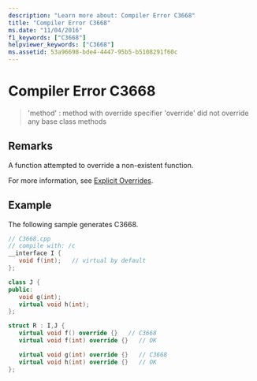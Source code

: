 ```yaml
---
description: "Learn more about: Compiler Error C3668"
title: "Compiler Error C3668"
ms.date: "11/04/2016"
f1_keywords: ["C3668"]
helpviewer_keywords: ["C3668"]
ms.assetid: 53a96698-bde4-4447-95b5-b5108291f60c
---
```

# Compiler Error C3668

> 'method' : method with override specifier 'override' did not override any base class methods

## Remarks

A function attempted to override a non-existent function.

For more information, see [Explicit Overrides](../../extensions/explicit-overrides-cpp-component-extensions.md).

## Example

The following sample generates C3668.

```cpp
// C3668.cpp
// compile with: /c
__interface I {
   void f(int);   // virtual by default
};

class J {
public:
   void g(int);
   virtual void h(int);
};

struct R : I,J {
   virtual void f() override {}   // C3668
   virtual void f(int) override {}   // OK

   virtual void g(int) override {}   // C3668
   virtual void h(int) override {}   // OK
};
```
